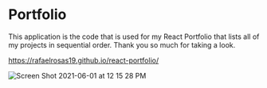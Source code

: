 # Portfolio

This application is the code that is used for my React Portfolio that lists all of my projects in sequential order. Thank you so much for taking a look. 

https://rafaelrosas19.github.io/react-portfolio/

![Screen Shot 2021-06-01 at 12 15 28 PM](https://user-images.githubusercontent.com/70545992/120364589-10c27700-c2d3-11eb-933a-48a000a9cbc7.png)
